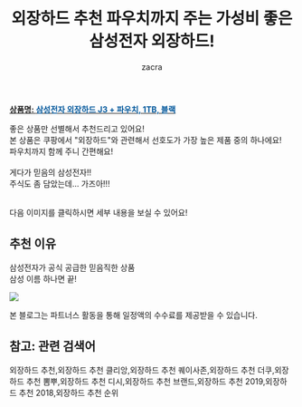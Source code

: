 ﻿---
layout: post
title:  "외장하드 추천 파우치까지 주는 가성비 좋은 삼성전자 외장하드!"
author: zacra
categories: [ 아이템 ]
tags: [외장하드 추천,외장하드 추천 클리앙,외장하드 추천 퀘이사존,외장하드 추천 더쿠,외장하드 추천 뽐뿌,외장하드 추천 디시,외장하드 추천 브랜드,외장하드 추천 2019,외장하드 추천 2018,외장하드 추천 순위]
image: https://static.coupangcdn.com/image/product/image/vendoritem/2017/12/11/3095674283/d9ecc13b-aa47-4eda-aa1f-0fcaff1b47b7.jpg 
description: "쿠팡에서 외장하드 추천 관련 상품으로 가장 고객 선호도가 높은 제품 중 하나입니다."
rating: 4.5
---

<a href="https://link.coupang.com/re/AFFSDP?lptag=AF8407795&pageKey=14820708&itemId=61155494&vendorItemId=3095674283&traceid=V0-153-4e912344143c1715"><b>상품명: <font color='#01579B'>삼성전자 외장하드 J3 + 파우치, 1TB, 블랙</font></b></a>

좋은 상품만 선별해서 추천드리고 있어요!<br/>
본 상품은 쿠팡에서 "외장하드"와 관련해서 선호도가 가장 높은 제품 중의 하나에요!<br/>
파우치까지 함께 주니 간편해요!<br/><br/>
게다가 믿음의 삼성전자!!<br/>
주식도 좀 담았는데... 가즈아!!!<br/><br/>

다음 이미지를 클릭하시면 세부 내용을 보실 수 있어요!<br/>

## 추천 이유 
삼성전자가 공식 공급한 믿음직한 상품<br/>
삼성 이름 하나면 끝!

<a href="https://link.coupang.com/re/AFFSDP?lptag=AF8407795&pageKey=14820708&itemId=61155494&vendorItemId=3095674283&traceid=V0-153-4e912344143c1715"><img src="https://thumbnail7.coupangcdn.com/thumbnails/remote/q89/image/product/content/vendorItem/2017/11/23/61155494/a003137f-1aaa-4edd-a541-4348dd501d11.jpg"></a> 

본 블로그는 파트너스 활동을 통해 일정액의 수수료를 제공받을 수 있습니다.

## 참고: 관련 검색어    
외장하드 추천,외장하드 추천 클리앙,외장하드 추천 퀘이사존,외장하드 추천 더쿠,외장하드 추천 뽐뿌,외장하드 추천 디시,외장하드 추천 브랜드,외장하드 추천 2019,외장하드 추천 2018,외장하드 추천 순위